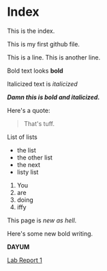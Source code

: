 # Index

This is the index.

This is my first github file.

This is a line.
This is another line.

Bold text looks **bold**

Italicized text is *italicized*

***Damn this is bold and italicized.***

Here's a quote:
> That's tuff.
> 

List of lists
* the list
* the other list
* the next
* listy list

1. You
2. are
3. doing
4. iffy

This page is *new as hell*.

Here's some new bold writing.

**DAYUM**

[Lab Report 1](https://amgit07.github.io/cse15l-lab-reports/lab-report-1-week-2.html)